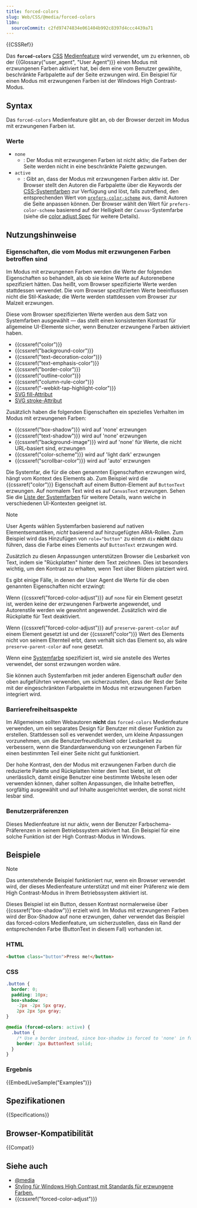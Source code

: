 ```yaml
---
title: forced-colors
slug: Web/CSS/@media/forced-colors
l10n:
  sourceCommit: c2fd97474834e061404b992c8397d4ccc4439a71
---
```


{{CSSRef}}

Das **`forced-colors`** [CSS](/de/docs/Web/CSS) [Medienfeature](/de/docs/Web/CSS/@media#media_features) wird verwendet, um zu erkennen, ob der {{Glossary("user_agent", "User Agent")}} einen Modus mit erzwungenen Farben aktiviert hat, bei dem eine vom Benutzer gewählte, beschränkte Farbpalette auf der Seite erzwungen wird. Ein Beispiel für einen Modus mit erzwungenen Farben ist der Windows High Contrast-Modus.

## Syntax

Das `forced-colors` Medienfeature gibt an, ob der Browser derzeit im Modus mit erzwungenen Farben ist.

### Werte

- `none`
  - : Der Modus mit erzwungenen Farben ist nicht aktiv; die Farben der Seite werden nicht in eine beschränkte Palette gezwungen.
- `active`
  - : Gibt an, dass der Modus mit erzwungenen Farben aktiv ist. Der Browser stellt den Autoren die Farbpalette über die Keywords der [CSS-Systemfarben](/de/docs/Web/CSS/system-color) zur Verfügung und löst, falls zutreffend, den entsprechenden Wert von [`prefers-color-scheme`](/de/docs/Web/CSS/@media/prefers-color-scheme) aus, damit Autoren die Seite anpassen können. Der Browser wählt den Wert für `prefers-color-scheme` basierend auf der Helligkeit der `Canvas`-Systemfarbe (siehe die [color adjust Spec](https://www.w3.org/TR/css-color-adjust-1/#forced) für weitere Details).

## Nutzungshinweise

### Eigenschaften, die vom Modus mit erzwungenen Farben betroffen sind

Im Modus mit erzwungenen Farben werden die Werte der folgenden Eigenschaften so behandelt, als ob sie keine Werte auf Autorenebene spezifiziert hätten. Das heißt, vom Browser spezifizierte Werte werden stattdessen verwendet. Die vom Browser spezifizierten Werte beeinflussen nicht die Stil-Kaskade; die Werte werden stattdessen vom Browser zur Malzeit erzwungen.

Diese vom Browser spezifizierten Werte werden aus dem Satz von Systemfarben ausgewählt — das stellt einen konsistenten Kontrast für allgemeine UI-Elemente sicher, wenn Benutzer erzwungene Farben aktiviert haben.

- {{cssxref("color")}}
- {{cssxref("background-color")}}
- {{cssxref("text-decoration-color")}}
- {{cssxref("text-emphasis-color")}}
- {{cssxref("border-color")}}
- {{cssxref("outline-color")}}
- {{cssxref("column-rule-color")}}
- {{cssxref("-webkit-tap-highlight-color")}}
- [SVG fill-Attribut](/de/docs/Web/SVG/Reference/Attribute/fill)
- [SVG stroke-Attribut](/de/docs/Web/SVG/Reference/Attribute/stroke)

Zusätzlich haben die folgenden Eigenschaften ein spezielles Verhalten im Modus mit erzwungenen Farben:

- {{cssxref("box-shadow")}} wird auf 'none' erzwungen
- {{cssxref("text-shadow")}} wird auf 'none' erzwungen
- {{cssxref("background-image")}} wird auf 'none' für Werte, die nicht URL-basiert sind, erzwungen
- {{cssxref("color-scheme")}} wird auf 'light dark' erzwungen
- {{cssxref("scrollbar-color")}} wird auf 'auto' erzwungen

Die Systemfar, die für die oben genannten Eigenschaften erzwungen wird, hängt vom Kontext des Elements ab. Zum Beispiel wird die {{cssxref("color")}} Eigenschaft auf einem Button-Element auf `ButtonText` erzwungen. Auf normalem Text wird es auf `CanvasText` erzwungen. Sehen Sie die [Liste der Systemfarben](/de/docs/Web/CSS/system-color) für weitere Details, wann welche in verschiedenen UI-Kontexten geeignet ist.

> [!NOTE]
> User Agents wählen Systemfarben basierend auf nativen Elementsemantiken, _nicht_ basierend auf hinzugefügten ARIA-Rollen.
> Zum Beispiel wird das Hinzufügen von `role="button"` zu einem `div` **nicht** dazu führen, dass die Farbe eines Elements auf `ButtonText` erzwungen wird.

Zusätzlich zu diesen Anpassungen unterstützen Browser die Lesbarkeit von Text, indem sie "Rückplatten" hinter dem Text zeichnen. Dies ist besonders wichtig, um den Kontrast zu erhalten, wenn Text über Bildern platziert wird.

Es gibt einige Fälle, in denen der User Agent die Werte für die oben genannten Eigenschaften nicht erzwingt:

Wenn {{cssxref("forced-color-adjust")}} auf `none` für ein Element gesetzt ist, werden keine der erzwungenen Farbwerte angewendet, und Autorenstile werden wie gewohnt angewendet. Zusätzlich wird die Rückplatte für Text deaktiviert.

Wenn {{cssxref("forced-color-adjust")}} auf `preserve-parent-color` auf einem Element gesetzt ist und der {{cssxref("color")}} Wert des Elements nicht von seinem Elternteil erbt, dann verhält sich das Element so, als wäre `preserve-parent-color` auf `none` gesetzt.

Wenn eine [Systemfarbe](/de/docs/Web/CSS/system-color) spezifiziert ist, wird sie anstelle des Wertes verwendet, der sonst erzwungen worden wäre.

Sie können auch Systemfarben mit jeder anderen Eigenschaft _außer_ den oben aufgeführten verwenden, um sicherzustellen, dass der Rest der Seite mit der eingeschränkten Farbpalette im Modus mit erzwungenen Farben integriert wird.

### Barrierefreiheitsaspekte

Im Allgemeinen sollten Webautoren **nicht** das `forced-colors` Medienfeature verwenden, um ein separates Design für Benutzer mit dieser Funktion zu erstellen. Stattdessen soll es verwendet werden, um kleine Anpassungen vorzunehmen, um die Benutzerfreundlichkeit oder Lesbarkeit zu verbessern, wenn die Standardanwendung von erzwungenen Farben für einen bestimmten Teil einer Seite nicht gut funktioniert.

Der hohe Kontrast, den der Modus mit erzwungenen Farben durch die reduzierte Palette und Rückplatten hinter dem Text bietet, ist oft unerlässlich, damit einige Benutzer eine bestimmte Website lesen oder verwenden können, daher sollten Anpassungen, die Inhalte betreffen, sorgfältig ausgewählt und auf Inhalte ausgerichtet werden, die sonst nicht lesbar sind.

### Benutzerpräferenzen

Dieses Medienfeature ist nur aktiv, wenn der Benutzer Farbschema-Präferenzen in seinem Betriebssystem aktiviert hat. Ein Beispiel für eine solche Funktion ist der High Contrast-Modus in Windows.

## Beispiele

> [!NOTE]
> Das untenstehende Beispiel funktioniert nur, wenn ein Browser verwendet wird, der dieses Medienfeature unterstützt und mit einer Präferenz wie dem High Contrast-Modus in Ihrem Betriebssystem aktiviert ist.

Dieses Beispiel ist ein Button, dessen Kontrast normalerweise über {{cssxref("box-shadow")}} erzielt wird. Im Modus mit erzwungenen Farben wird der Box-Shadow auf none erzwungen, daher verwendet das Beispiel das forced-colors Medienfeature, um sicherzustellen, dass ein Rand der entsprechenden Farbe (ButtonText in diesem Fall) vorhanden ist.

### HTML

```html
<button class="button">Press me!</button>
```

### CSS

```css
.button {
  border: 0;
  padding: 10px;
  box-shadow:
    -2px -2px 5px gray,
    2px 2px 5px gray;
}

@media (forced-colors: active) {
  .button {
    /* Use a border instead, since box-shadow is forced to 'none' in forced-colors mode */
    border: 2px ButtonText solid;
  }
}
```

### Ergebnis

{{EmbedLiveSample("Examples")}}

## Spezifikationen

{{Specifications}}

## Browser-Kompatibilität

{{Compat}}

## Siehe auch

- [@media](/de/docs/Web/CSS/@media)
- [Styling für Windows High Contrast mit Standards für erzwungene Farben.](https://blogs.windows.com/msedgedev/2020/09/17/styling-for-windows-high-contrast-with-new-standards-for-forced-colors/)
- {{cssxref("forced-color-adjust")}}
